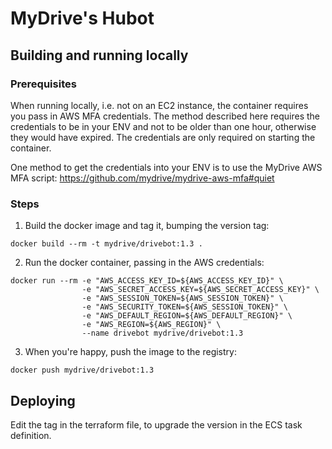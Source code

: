 # MyDrive's Hubot

## Building and running locally

### Prerequisites

When running locally, i.e. not on an EC2 instance, the container requires you
pass in AWS MFA credentials. The method described here requires the credentials
to be in your ENV and not to be older than one hour, otherwise they would have
expired. The credentials are only required on starting the container.

One method to get the credentials into your ENV is to use the MyDrive AWS MFA
script: https://github.com/mydrive/mydrive-aws-mfa#quiet

### Steps

1) Build the docker image and tag it, bumping the version tag:

```
docker build --rm -t mydrive/drivebot:1.3 .
```

2) Run the docker container, passing in the AWS credentials:

```
docker run --rm -e "AWS_ACCESS_KEY_ID=${AWS_ACCESS_KEY_ID}" \
                -e "AWS_SECRET_ACCESS_KEY=${AWS_SECRET_ACCESS_KEY}" \
                -e "AWS_SESSION_TOKEN=${AWS_SESSION_TOKEN}" \
                -e "AWS_SECURITY_TOKEN=${AWS_SESSION_TOKEN}" \
                -e "AWS_DEFAULT_REGION=${AWS_DEFAULT_REGION}" \
                -e "AWS_REGION=${AWS_REGION}" \
                --name drivebot mydrive/drivebot:1.3
```

3) When you're happy, push the image to the registry:

```
docker push mydrive/drivebot:1.3
```

## Deploying

Edit the tag in the terraform file, to upgrade the version in the ECS task
definition.
